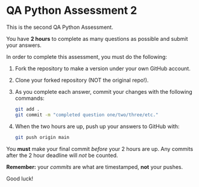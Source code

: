 # QA Python Assessment 2

This is the second QA Python Assessment.

You have **2 hours** to complete as many questions as possible and submit your answers.

In order to complete this assessment, you must do the following:

1. Fork the repository to make a version under your own GitHub account.

2. Clone your forked repository (NOT the original repo!).

3. As you complete each answer, commit your changes with the following commands:

    ```bash
    git add .
    git commit -m "completed question one/two/three/etc."
    ```

4. When the two hours are up, push up your answers to GitHub with:

    ```bash
    git push origin main
    ```

You **must** make your final commit *before* your 2 hours are up. Any commits after the 2 hour deadline will *not* be counted.

**Remember:** your *commits* are what are timestamped, **not** your pushes.

Good luck!
